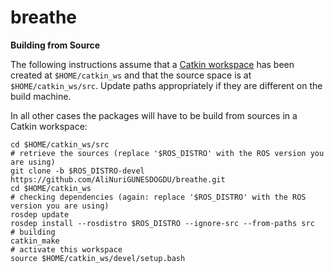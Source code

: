 # breathe

__Building from Source__


The following instructions assume that a [Catkin workspace](http://wiki.ros.org/catkin/Tutorials/create_a_workspace) has been created at `$HOME/catkin_ws` and that the source space is at `$HOME/catkin_ws/src`. Update paths appropriately if they are different on the build machine.

In all other cases the packages will have to be build from sources in a Catkin workspace: 

```
cd $HOME/catkin_ws/src
# retrieve the sources (replace '$ROS_DISTRO' with the ROS version you are using)
git clone -b $ROS_DISTRO-devel https://github.com/AliNuriGUNESDOGDU/breathe.git
cd $HOME/catkin_ws
# checking dependencies (again: replace '$ROS_DISTRO' with the ROS version you are using)
rosdep update
rosdep install --rosdistro $ROS_DISTRO --ignore-src --from-paths src
# building
catkin_make
# activate this workspace
source $HOME/catkin_ws/devel/setup.bash
```
